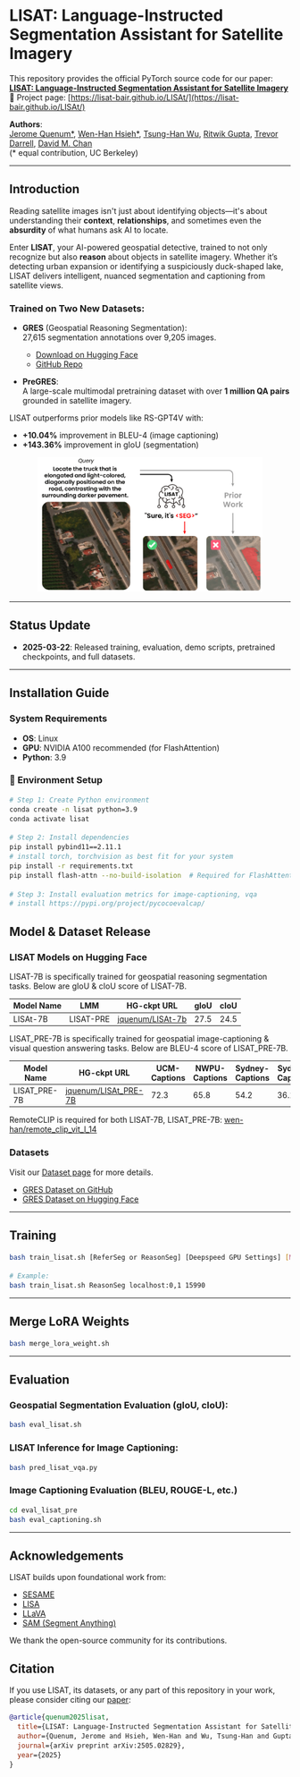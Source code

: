 # LISAT: Language-Instructed Segmentation Assistant for Satellite Imagery

This repository provides the official PyTorch source code for our paper:  
**[LISAT: Language-Instructed Segmentation Assistant for Satellite Imagery](https://arxiv.org/abs/2312.08366)**  
🔗 Project page: [https://lisat-bair.github.io/LISAt/](https://lisat-bair.github.io/LISAt/)

**Authors**:  
[Jerome Quenum*](https://people.eecs.berkeley.edu/~jquenum/), [Wen-Han Hsieh*](https://wen-hanhsieh.github.io/personal_website/), [Tsung-Han Wu](https://tsunghan-wu.github.io/), [Ritwik Gupta](https://ritwikgupta.me/), [Trevor Darrell](https://people.eecs.berkeley.edu/~trevor/), [David M. Chan](https://dchan.cc/)  
(* equal contribution, UC Berkeley)

---

## Introduction

Reading satellite images isn't just about identifying objects—it's about understanding their **context**, **relationships**, and sometimes even the **absurdity** of what humans ask AI to locate.

Enter **LISAT**, your AI-powered geospatial detective, trained to not only recognize but also **reason** about objects in satellite imagery. Whether it’s detecting urban expansion or identifying a suspiciously duck-shaped lake, LISAT delivers intelligent, nuanced segmentation and captioning from satellite views.

### Trained on Two New Datasets:
- **GRES** (Geospatial Reasoning Segmentation):  
  27,615 segmentation annotations over 9,205 images.  
  - [Download on Hugging Face](https://huggingface.co/datasets/jquenum/GRES/blob/main/README.md)  
  - [GitHub Repo](https://github.com/lisat-bair/GRES)

- **PreGRES**:  
  A large-scale multimodal pretraining dataset with over **1 million QA pairs** grounded in satellite imagery.

LISAT outperforms prior models like RS-GPT4V with:
- **+10.04%** improvement in BLEU-4 (image captioning)
- **+143.36%** improvement in gIoU (segmentation)

<p align="center">
  <img src="assets/teaser_v2-1.png" alt="LISAT Teaser Image" width="80%">
</p>

---

## Status Update

- **2025-03-22**: Released training, evaluation, demo scripts, pretrained checkpoints, and full datasets.

---

## Installation Guide

### System Requirements
- **OS**: Linux
- **GPU**: NVIDIA A100 recommended (for FlashAttention)
- **Python**: 3.9

### 🔧 Environment Setup

```bash
# Step 1: Create Python environment
conda create -n lisat python=3.9
conda activate lisat

# Step 2: Install dependencies
pip install pybind11==2.11.1
# install torch, torchvision as best fit for your system
pip install -r requirements.txt
pip install flash-attn --no-build-isolation  # Required for FlashAttention

# Step 3: Install evaluation metrics for image-captioning, vqa
# install https://pypi.org/project/pycocoevalcap/
```

## Model & Dataset Release
### LISAT Models on Hugging Face
LISAT-7B is specifically trained for geospatial reasoning segmentation tasks. Below are gIoU & cIoU score of LISAT-7B.

| Model Name | LMM | HG-ckpt URL | gIoU | cIoU  |
|------------|----------------|----------------|----|----|
| LISAt-7B    | LISAT-PRE  | [jquenum/LISAt-7b](https://huggingface.co/jquenum/LISAt-7b) | 27.5 | 24.5 |

LISAT_PRE-7B is specifically trained for geospatial image-captioning & visual question answering tasks. Below are BLEU-4 score of LISAT_PRE-7B.

| Model Name | HG-ckpt URL | UCM-Captions | NWPU-Captions  | Sydney-Captions | Sydney-Captions |
|------------|----------------|----|----|----|----|
| LISAT_PRE-7B | [jquenum/LISAt_PRE-7B](https://huggingface.co/jquenum/LISAt_PRE-7b) | 72.3 | 65.8 | 54.2 | 36.1 |

RemoteCLIP is required for both LISAT-7B, LISAT_PRE-7B: [wen-han/remote_clip_vit_l_14](https://huggingface.co/wen-han/remote_clip_vit_l_14)

### Datasets
Visit our [Dataset page](./dataset/README.md) for more details.
- [GRES Dataset on GitHub](https://github.com/lisat-bair/GRES)  
- [GRES Dataset on Hugging Face](https://huggingface.co/datasets/jquenum/GRES/blob/main/README.md)

---

## Training

```bash
bash train_lisat.sh [ReferSeg or ReasonSeg] [Deepspeed GPU Settings] [MASTERPORT]

# Example:
bash train_lisat.sh ReasonSeg localhost:0,1 15990
```

---

## Merge LoRA Weights

```bash
bash merge_lora_weight.sh
```

---

## Evaluation

### Geospatial Segmentation Evaluation (gIoU, cIoU):

```bash
bash eval_lisat.sh
```

### LISAT Inference for Image Captioning:

```bash
bash pred_lisat_vqa.py
```

### Image Captioning Evaluation (BLEU, ROUGE-L, etc.)

```bash
cd eval_lisat_pre
bash eval_captioning.sh
```

---

## Acknowledgements

LISAT builds upon foundational work from:

- [SESAME](https://github.com/see-say-segment/sesame)  
- [LISA](https://github.com/dvlab-research/LISA)  
- [LLaVA](https://github.com/haotian-liu/LLaVA)  
- [SAM (Segment Anything)](https://github.com/facebookresearch/segment-anything)

We thank the open-source community for its contributions.

## Citation

If you use LISAT, its datasets, or any part of this repository in your work, please consider citing our [paper](https://arxiv.org/pdf/2505.02829):

```bibtex
@article{quenum2025lisat,
  title={LISAT: Language-Instructed Segmentation Assistant for Satellite Imagery},
  author={Quenum, Jerome and Hsieh, Wen-Han and Wu, Tsung-Han and Gupta, Ritwik and Darrell, Trevor and Chan, David M},
  journal={arXiv preprint arXiv:2505.02829},
  year={2025}
}
